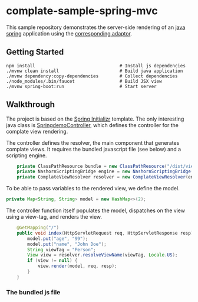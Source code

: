 # complate-sample-spring-mvc

This sample repository demonstrates the server-side rendering of an [java spring](https://spring.io) application using the [corresponding adaptor](https://github.com/complate/complate-spring-mvc).

## Getting Started

```shell script
npm install                                # Install js dependencies
./mvnw clean install                       # Build java application
./mvnw dependency:copy-dependencies        # Collect dependencies
./node_modules/.bin/faucet                 # Build JSX view
./mvnw spring-boot:run                     # Start server
```
## Walkthrough

The project is based on the [Spring Initializr](https://start.spring.io/) template. The only interesting java class is
[SpringdemoController](src/main/java/com/github/complate/springdemo/SpringDemoConttroller.java), which defines the controller for the complate view rendering.

The controller defines the resolver, the main component that generates complate views. It requires the bundled javascript file (see below) and a scripting engine.

```java
    private ClassPathResource bundle = new ClassPathResource("/dist/views.js");
    private NashornScriptingBridge engine = new NashornScriptingBridge();
    private ComplateViewResolver resolver = new ComplateViewResolver(engine, bundle);
```

To be able to pass variables to the rendered view, we define the model.

```java
private Map<String, String> model = new HashMap<>(2);
```

The controller function itself populates the model, dispatches on the view using a view-tag, and renders the view.

```java
    @GetMapping("/")
    public void index(HttpServletRequest req, HttpServletResponse resp) throws Exception {
        model.put("age", "99");
        model.put("name", "John Doe");
        String viewTag = "Person";
        View view = resolver.resolveViewName(viewTag, Locale.US);
        if (view != null) {
            view.render(model, req, resp);
        }
    }
```

### The bundled js file

